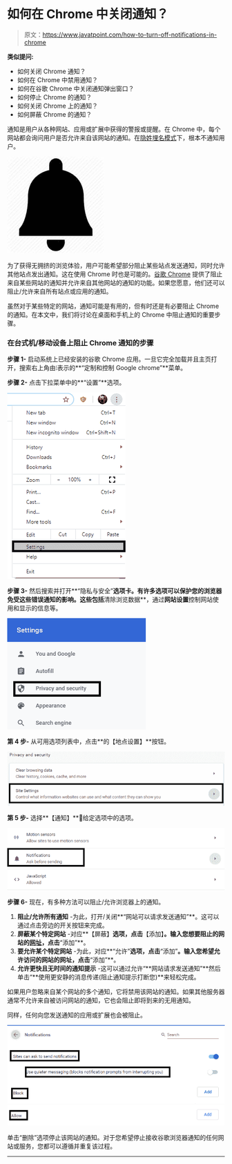 # 如何在 Chrome 中关闭通知？

> 原文：<https://www.javatpoint.com/how-to-turn-off-notifications-in-chrome>

**类似提问:**

*   如何关闭 Chrome 通知？
*   如何在 Chrome 中禁用通知？
*   如何在谷歌 Chrome 中关闭通知弹出窗口？
*   如何停止 Chrome 的通知？
*   如何关闭 Chrome 上的通知？
*   如何屏蔽 Chrome 的通知？

通知是用户从各种网站、应用或扩展中获得的警报或提醒。在 Chrome 中，每个网站都会询问用户是否允许来自该网站的通知。在[隐姓埋名模式](https://www.javatpoint.com/incognito-mode)下，根本不通知用户。

![How to turn off notifications in Chrome](img/4aa425b8a7b77e9531504c3e3fa8461a.png)

为了获得无拥挤的浏览体验，用户可能希望部分阻止某些站点发送通知，同时允许其他站点发出通知。这在使用 Chrome 时也是可能的。[谷歌 Chrome](https://www.javatpoint.com/google-chrome) 提供了阻止来自某些网站的通知并允许来自其他网站的通知的功能。如果您愿意，他们还可以阻止/允许来自所有站点或应用的通知。

虽然对于某些特定的网站，通知可能是有用的，但有时还是有必要阻止 Chrome 的通知。在本文中，我们将讨论在桌面和手机上的 Chrome 中阻止通知的重要步骤。

### 在台式机/移动设备上阻止 Chrome 通知的步骤

**步骤 1-** 启动系统上已经安装的谷歌 Chrome 应用。一旦它完全加载并且主页打开，搜索右上角由⁝表示的**“定制和控制 Google chrome”**菜单。

**步骤 2-** 点击下拉菜单中的**“设置”**选项。

![How to turn off notifications in Chrome](img/6177069b402f60ecfe7c39440d7563b5.png)

**步骤 3-** 然后搜索并打开**“隐私与安全”**选项卡。有许多选项可以保护您的浏览器免受这些错误通知的影响。这些包括**清除浏览数据**，通过**网站设置**控制网站使用和显示的信息等。

![How to turn off notifications in Chrome](img/45848bf76d20390a11f64de2d025d5a3.png)

**第 4 步-** 从可用选项列表中，点击**的【地点设置】**按钮。

![How to turn off notifications in Chrome](img/0b2ba99445b3c2be882826209fe67a84.png)

**第 5 步-** 选择**【通知】**🔔给定选项中的选项。

![How to turn off notifications in Chrome](img/a811668f97d3832ac211930fcdd5e891.png)

**步骤 6-** 现在，有多种方法可以阻止/允许浏览器上的通知。

1.  **阻止/允许所有通知** -为此，打开/关闭**“网站可以请求发送通知”**。这可以通过点击旁边的开关按钮来完成。
2.  **屏蔽某个特定网站** -对应**【屏蔽】**选项，点击**【添加】**。输入您想要阻止的网站的[网址](https://www.javatpoint.com/url-full-form)，点击**“添加”**。
3.  **要允许某个特定网站** -为此，对应**“允许”**选项，点击**“添加”**。输入您希望允许访问的网站的网址，点击**“添加”**。
4.  **允许更快且无时间的通知提示** -这可以通过允许“**网站请求发送通知”**然后单击“**使用更安静的消息传递(阻止通知提示打断您)**来轻松完成。

如果用户忽略来自某个网站的多个通知，它将禁用该网站的通知。如果其他服务器通常不允许来自被访问网站的通知，它也会阻止即将到来的无用通知。

同样，任何向您发送通知的应用或扩展也会被阻止。

![How to turn off notifications in Chrome](img/81fdd6ca0ff19e29ec4174d52328ba67.png)
![How to turn off notifications in Chrome](img/9073d0be1365d8cfe9e9868b30605c73.png)

单击“删除”选项停止该网站的通知。对于您希望停止接收谷歌浏览器通知的任何网站或服务，您都可以遵循并重复该过程。

* * *
